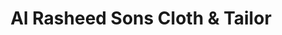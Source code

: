 ---
title: "Al Rasheed Sons Cloth & Tailor"
url: /karachi/al-rasheed-sons-cloth-and-tailor/
shop: tailor
---
